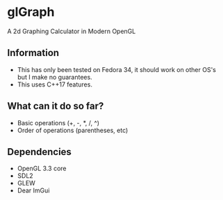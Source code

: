 # glGraph

A 2d Graphing Calculator in Modern OpenGL

## Information

- This has only been tested on Fedora 34, it should work on other OS's but I make no guarantees.  
- This uses C++17 features.

## What can it do so far?

- Basic operations (+, -, *, /, ^)
- Order of operations (parentheses, etc)

## Dependencies  

- OpenGL 3.3 core
- SDL2
- GLEW
- Dear ImGui  
